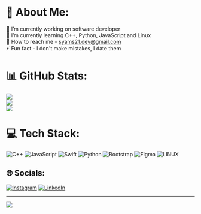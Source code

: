 # 💫 About Me:
🔭 I’m currently working on software developer<br>🌱 I’m currently learning C++, Python, JavaScript and Linux<br>💬 How to reach me -  syams21.dev@gmail.com<br>⚡ Fun fact - I don't make mistakes, I date them
# 📊 GitHub Stats:
![](https://github-readme-stats.vercel.app/api?username=syams21&theme=omni&hide_border=false&include_all_commits=false&count_private=true)<br/>
![](https://github-readme-streak-stats.herokuapp.com/?user=syams21&theme=omni&hide_border=false)<br/>
![](https://github-readme-stats.vercel.app/api/top-langs/?username=syams21&theme=omni&hide_border=false&include_all_commits=false&count_private=true&layout=compact)

# 💻 Tech Stack:
![C++](https://img.shields.io/badge/c++-%2300599C.svg?style=for-the-badge&logo=c%2B%2B&logoColor=white) ![JavaScript](https://img.shields.io/badge/javascript-%23323330.svg?style=for-the-badge&logo=javascript&logoColor=%23F7DF1E) ![Swift](https://img.shields.io/badge/swift-F54A2A?style=for-the-badge&logo=swift&logoColor=white) ![Python](https://img.shields.io/badge/python-3670A0?style=for-the-badge&logo=python&logoColor=ffdd54) ![Bootstrap](https://img.shields.io/badge/bootstrap-%23563D7C.svg?style=for-the-badge&logo=bootstrap&logoColor=white) 	![Figma](https://img.shields.io/badge/figma-%23F24E1E.svg?style=for-the-badge&logo=figma&logoColor=white) ![LINUX](https://img.shields.io/badge/Linux-FCC624?style=for-the-badge&logo=linux&logoColor=black)

## 🌐 Socials:
[![Instagram](https://img.shields.io/badge/Instagram-%23E4405F.svg?logo=Instagram&logoColor=white)](https://instagram.com/syamsularifin21) [![LinkedIn](https://img.shields.io/badge/LinkedIn-%230077B5.svg?logo=linkedin&logoColor=white)](https://linkedin.com/in/syamsularifin21) 

---
[![](https://visitcount.itsvg.in/api?id=syams21&icon=5&color=12)](https://visitcount.itsvg.in)

<!-- Proudly created with GPRM ( https://gprm.itsvg.in ) -->
